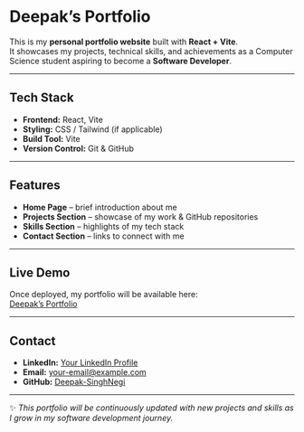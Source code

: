 #  Deepak’s Portfolio

This is my **personal portfolio website** built with **React + Vite**.  
It showcases my projects, technical skills, and achievements as a Computer Science student aspiring to become a **Software Developer**.

---

##  Tech Stack
- **Frontend:** React, Vite  
- **Styling:** CSS / Tailwind (if applicable)  
- **Build Tool:** Vite  
- **Version Control:** Git & GitHub  

---

##  Features
- **Home Page** – brief introduction about me  
- **Projects Section** – showcase of my work & GitHub repositories  
- **Skills Section** – highlights of my tech stack  
- **Contact Section** – links to connect with me  

---

##  Live Demo
Once deployed, my portfolio will be available here:  
[Deepak’s Portfolio](https://deepak-singhnegi.github.io/Deepak-Portfolio)  

---

##  Contact
- **LinkedIn:** [Your LinkedIn Profile](www.linkedin.com/in/deepak-singh-negi-633971371)  
- **Email:** [your-email@example.com](mailto:deepaknegi16360@gmail.com)  
- **GitHub:** [Deepak-SinghNegi](https://github.com/deepak-SinghNegi)  

---

✨ *This portfolio will be continuously updated with new projects and skills as I grow in my software development journey.*
